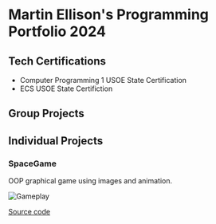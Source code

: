 # Martin Ellison's Programming Portfolio 2024

## Tech Certifications
* Computer Programming 1 USOE State Certification
* ECS USOE State Certifiction
## Group Projects 

## Individual Projects 

### SpaceGame 
OOP graphical game using images and animation.

![Gameplay]()

[Source code]()
